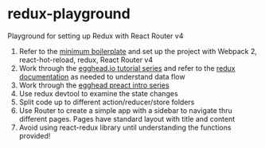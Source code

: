 # redux-playground
Playground for setting up Redux with React Router v4

1. Refer to the [minimum boilerplate](https://github.com/gaearon/react-hot-loader/tree/master/docs#starter-kits) and set up the project with Webpack 2, react-hot-reload, redux, React Router v4
1. Work through the [egghead.io tutorial series](https://github.com/tayiorbeii/egghead.io_redux_course_notes) and refer to the [redux documentation](http://redux.js.org/) as needed to understand data flow
1. Work through the [egghead preact intro series](https://egghead.io/courses/up-and-running-with-preact)
1. Use redux devtool to examine the state changes
1. Split code up to different action/reducer/store folders
1. Use Router to create a simple app with a sidebar to navigate thru different pages. Pages have standard layout with title and content
1. Avoid using react-redux library until understanding the functions provided!